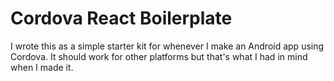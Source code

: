 # Cordova React Boilerplate

I wrote this as a simple starter kit for whenever I make an Android app using Cordova. It should work for other platforms but that's what I had in mind
when I made it.